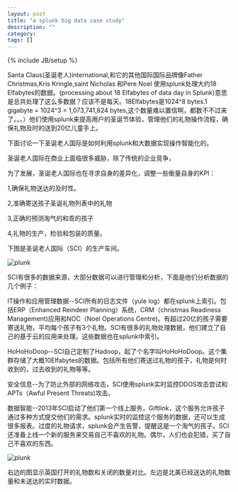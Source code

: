 ```yaml
---
layout: post
title: "a splunk big data case study"
description: ""
category: 
tags: []
---
```

{% include JB/setup %}


Santa Claus(圣诞老人)international,和它的其他国际国际品牌像Father Christmas,Kris Kringle,saint Nicholas 和Pere Noel 使用splunk处理大约18 Elfabytes的数据。(processing about 18 Elfabytes of data day in Splunk)意思是总共处理了这么多数据？应该不是每天。18Elfabytes是1024^8 bytes.1 gigabyte = 1024^3 = 1,073,741,824 bytes,这个数量难以置信啊，都数不不过来了。。。）他们使用splunk来提高用户的圣诞节体验，管理他们的礼物操作流程，确保礼物及时的送到20亿儿童手上。

下面讨论一下圣诞老人国际是如何利用splunk和大数据实现操作智能化的。

圣诞老人国际在商业上面临很多威胁，除了传统的企业竞争，


为了发展，圣诞老人国际也在寻求自身的差异化，调整一些衡量自身的KPI：

1,确保礼物送达的及时性。

2,准确寄送孩子圣诞礼物列表中的礼物

3,正确的预测淘气的和乖的孩子

4,礼物的生产，检验和包装的质量。

下图是圣诞老人国际（SCI）的生产车间。

![plunk]({{site.img_url}}splunk1.jpg})


SCI有很多的数据来源，大部分数据可以进行管理和分析，下面是他们分析数据的几个例子：


IT操作和应用管理数据--SCI所有的日志文件（yule log）都在splunk上索引。包括ERP（Enhanced Reindeer Planning）系统，CRM（christmas Readiness Management)应用和NOC（Noel Operations Centre)。有超过20亿的孩子需要寄送礼物，平均每个孩子有3个礼物。SCI有很多的礼物处理数据，他们建立了自己的基于云的应用来处理。这些数据也在splunk中索引。

HoHoHoDoop--SCI自己定制了Hadoop，起了个名字叫HoHoHoDoop。这个集群存储了大概10Elfabytes的数据。包括所有他们寄送过礼物的孩子，礼物是何时收到的，过去收到的礼物等等。

安全信息--为了防止外部的网络攻击，SCI使用splunk实时监控DDOS攻击尝试和APTs（Awful Present Threats)攻击。

数据智能--2013年SCI启动了他们第一个线上服务，Giftlink，这个服务允许孩子通过多种方式提交他们的需求。splunk实时的监控这个服务的数据，还可以生成很多报表。过度的礼物请求，splunk会产生告警，提醒这是一个淘气的孩子。SCI还准备上线一个新的服务来交易自己不喜欢的礼物。偶尔，人们也会犯错，买了自己不喜欢的东西。

![plunk]({{site.img_url}}splunk2.jpg})

右边的图显示英国打开的礼物数和关闭的数量对比。左边是北美已经送达的礼物数量和未送达的实时数据。
